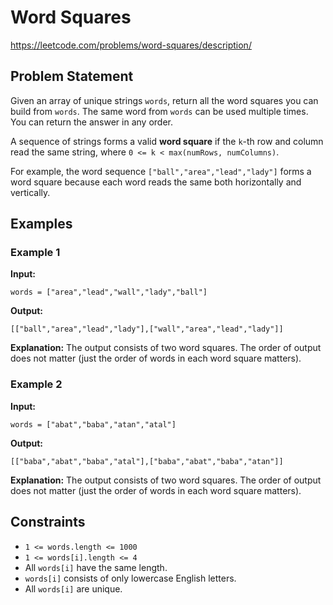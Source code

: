 # Word Squares
https://leetcode.com/problems/word-squares/description/
## Problem Statement

Given an array of unique strings `words`, return all the word squares you can build from `words`. The same word from `words` can be used multiple times. You can return the answer in any order.

A sequence of strings forms a valid **word square** if the `k`-th row and column read the same string, where `0 <= k < max(numRows, numColumns)`.

For example, the word sequence `["ball","area","lead","lady"]` forms a word square because each word reads the same both horizontally and vertically.

## Examples

### Example 1
**Input:**
```plaintext
words = ["area","lead","wall","lady","ball"]
```
**Output:**
```plaintext
[["ball","area","lead","lady"],["wall","area","lead","lady"]]
```
**Explanation:**
The output consists of two word squares. The order of output does not matter (just the order of words in each word square matters).

### Example 2
**Input:**
```plaintext
words = ["abat","baba","atan","atal"]
```
**Output:**
```plaintext
[["baba","abat","baba","atal"],["baba","abat","baba","atan"]]
```
**Explanation:**
The output consists of two word squares. The order of output does not matter (just the order of words in each word square matters).

## Constraints

- `1 <= words.length <= 1000`
- `1 <= words[i].length <= 4`
- All `words[i]` have the same length.
- `words[i]` consists of only lowercase English letters.
- All `words[i]` are unique.

